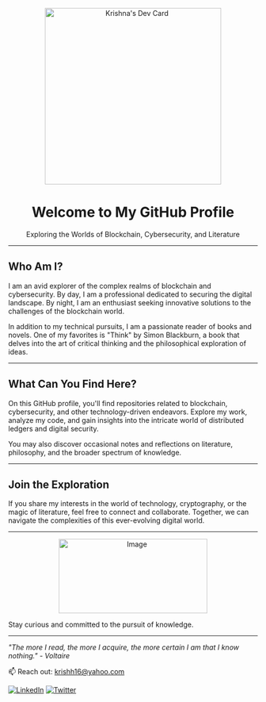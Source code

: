 <p align="center">
  <a href="https://app.daily.dev/krishhh16"><img src="https://api.daily.dev/devcards/v2/paKgKFUwuKg515ZzTHkkB.png?r=ez8&type=default" width="356" alt="Krishna's Dev Card"/></a>
</p>

<h1 align="center">Welcome to My GitHub Profile</h1>

<p align="center">Exploring the Worlds of Blockchain, Cybersecurity, and Literature</p>

---

## Who Am I?

I am an avid explorer of the complex realms of blockchain and cybersecurity. By day, I am a professional dedicated to securing the digital landscape. By night, I am an enthusiast seeking innovative solutions to the challenges of the blockchain world.

In addition to my technical pursuits, I am a passionate reader of books and novels. One of my favorites is "Think" by Simon Blackburn, a book that delves into the art of critical thinking and the philosophical exploration of ideas.

---

## What Can You Find Here?

On this GitHub profile, you'll find repositories related to blockchain, cybersecurity, and other technology-driven endeavors. Explore my work, analyze my code, and gain insights into the intricate world of distributed ledgers and digital security.

You may also discover occasional notes and reflections on literature, philosophy, and the broader spectrum of knowledge.

---

## Join the Exploration

If you share my interests in the world of technology, cryptography, or the magic of literature, feel free to connect and collaborate. Together, we can navigate the complexities of this ever-evolving digital world.

---

<p align="center">
  <img src="https://your-image-url.com/your-gif.gif" alt="Image" width="300" height="150">
</p>

Stay curious and committed to the pursuit of knowledge.

---

_"The more I read, the more I acquire, the more certain I am that I know nothing." - Voltaire_

📫 Reach out: krishh16@yahoo.com

[![LinkedIn](https://img.shields.io/badge/-LinkedIn-blue?style=for-the-badge&logo=LinkedIn&logoColor=white)](https://www.linkedin.com/in/krishna-tripathi-101840255/)
[![Twitter](https://img.shields.io/badge/-Twitter-blue?style=for-the-badge&logo=Twitter&logoColor=white)](https://twitter.com/dev_krishhh)
